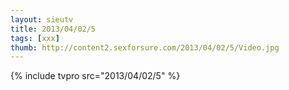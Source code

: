 ```yaml
--- 
layout: sieutv
title: 2013/04/02/5
tags: [xxx]
thumb: http://content2.sexforsure.com/2013/04/02/5/Video.jpg
---
```

{% include tvpro src="2013/04/02/5" %} 
